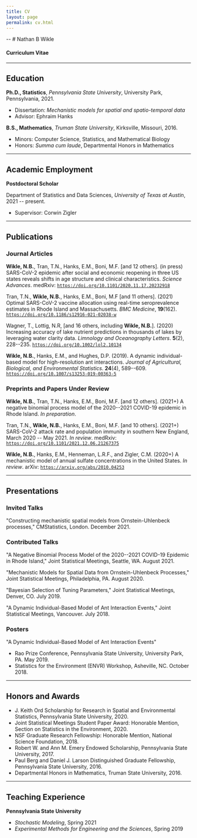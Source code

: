 ```yaml
---
title: CV
layout: page
permalink: cv.html
---
```


-- # Nathan B Wikle

#### Curriculum Vitae

---

## Education

**Ph.D., Statistics**, *Pennsylvania State University*, University Park, Pennsylvania, 2021.
- Dissertation: *Mechanistic models for spatial and spatio-temporal data*
- Advisor: Ephraim Hanks

**B.S., Mathematics**, *Truman State University*, Kirksville, Missouri, 2016.
- Minors: Computer Science, Statistics, and Mathematical Biology
- Honors: *Summa cum laude*, Departmental Honors in Mathematics

---

## Academic Employment

**Postdoctoral Scholar**

Department of Statistics and Data Sciences, *University of Texas at Austin*, 2021 -- present.
- Supervisor: Corwin Zigler

---

## Publications

### Journal Articles

**Wikle, N.B.**, Tran, T.N., Hanks, E.M., Boni, M.F. [and 12 others]. (in press) SARS-CoV-2 epidemic after social and economic reopening in three US states reveals shifts in age structure and clinical characteristics. *Science Advances*. medRxiv: [`https://doi.org/10.1101/2020.11.17.20232918`](https://doi.org/10.1101/2020.11.17.20232918)

Tran, T.N., **Wikle, N.B.**, Hanks, E.M., Boni, M.F [and 11 others]. (2021) Optimal SARS-CoV-2 vaccine allocation using real-time seroprevalence estimates in Rhode Island and Massachusetts. *BMC Medicine*, **19**(162). [`https://doi.org/10.1186/s12916-021-02038-w`](https://doi.org/10.1186/s12916-021-02038-w)

Wagner, T., Lottig, N.R, [and 16 others, including **Wikle, N.B.**]. (2020) Increasing accuracy of lake nutrient predictions in thousands of lakes by leveraging water clarity data. *Limnology and Oceanography Letters*. **5**(2), 228--235. [`https://doi.org/10.1002/lol2.10134`](https://doi.org/10.1002/lol2.10134)

**Wikle, N.B.**, Hanks, E.M., and Hughes, D.P. (2019). A dynamic individual-based model for high-resolution ant interactions. *Journal of Agricultural, Biological, and Environmental Statistics*. **24**(4), 589--609. [`https://doi.org/10.1007/s13253-019-00363-5`](https://doi.org/10.1007/s13253-019-00363-5)

### Preprints and Papers Under Review

**Wikle, N.B.**, Tran, T.N., Hanks, E.M., Boni, M.F. [and 12 others]. (2021+) A negative binomial process model of the 2020--2021 COVID-19 epidemic in Rhode Island. *In preparation*.

Tran, T.N., **Wikle, N.B.**, Hanks, E.M., Boni, M.F. [and 10 others]. (2021+) SARS-CoV-2 attack rate and population immunity in southern New England, March 2020 -- May 2021. *In review*. medRxiv: [`https://doi.org/10.1101/2021.12.06.21267375`](https://doi.org/10.1101/2021.12.06.21267375)

**Wikle, N.B.**, Hanks, E.M., Henneman, L.R.F., and Zigler, C.M. (2020+) A mechanistic model of annual sulfate concentrations in the United States. *In review*. arXiv: [`https://arxiv.org/abs/2010.04253`](https://arxiv.org/abs/2010.04253)

---

## Presentations

### Invited Talks

"Constructing mechanistic spatial models from Ornstein-Uhlenbeck processes," CMStatistics, London. December 2021.

### Contributed Talks

"A Negative Binomial Process Model of the 2020--2021 COVID-19 Epidemic in Rhode Island," Joint Statistical Meetings, Seattle, WA. August 2021.

"Mechanistic Models for Spatial Data from Ornstein-Uhlenbeck Processes," Joint Statistical Meetings, Philadelphia, PA. August 2020.

"Bayesian Selection of Tuning Parameters," Joint Statistical Meetings, Denver, CO. July 2019.

"A Dynamic Individual-Based Model of Ant Interaction Events," Joint Statistical Meetings, Vancouver. July 2018.

### Posters

"A Dynamic Individual-Based Model of Ant Interaction Events"
- Rao Prize Conference, Pennsylvania State University, University Park, PA. May 2019.
- Statistics for the Environment (ENVR) Workshop, Asheville, NC. October 2018.

---

## Honors and Awards

- J. Keith Ord Scholarship for Research in Spatial and Environmental Statistics, Pennsylvania State University, 2020.
- Joint Statistical Meetings Student Paper Award: Honorable Mention, Section on Statistics in the Environment, 2020.
- NSF Graduate Research Fellowship: Honorable Mention, National Science Foundation, 2018.
- Robert W. and Ann M. Emery Endowed Scholarship, Pennsylvania State University, 2017.
- Paul Berg and Daniel J. Larson Distinguished Graduate Fellowship, Pennsylvania State University, 2016.
- Departmental Honors in Mathematics, Truman State University, 2016.

---

## Teaching Experience

**Pennsylvania State University**

- *Stochastic Modeling*, Spring 2021
- *Experimental Methods for Engineering and the Sciences*, Spring 2019


